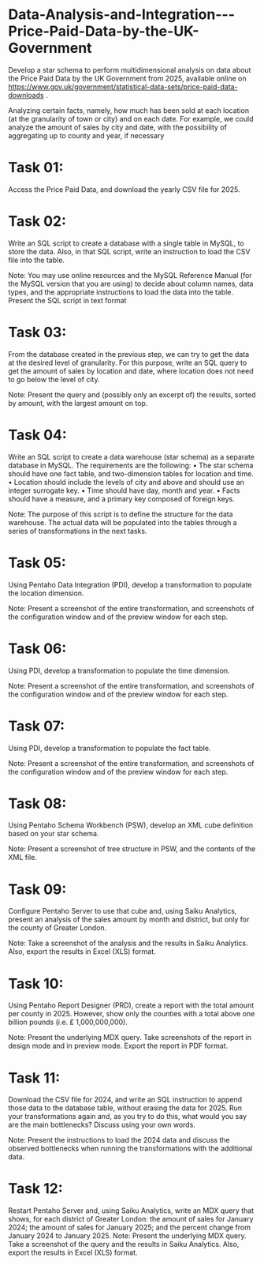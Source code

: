 # Data-Analysis-and-Integration---Price-Paid-Data-by-the-UK-Government

Develop a star schema to perform multidimensional analysis on data about the Price Paid Data by the UK Government from 2025, available online on https://www.gov.uk/government/statistical-data-sets/price-paid-data-downloads .

Analyzing certain facts, namely, how much has been sold at each location (at the granularity of town or city) and on each date.
For example, we could analyze the amount of sales by city and date, with the possibility of aggregating up to county and year, if necessary

# Task 01:
Access the Price Paid Data, and download the yearly CSV file for 2025.

# Task 02:
Write an SQL script to create a database with a single table in MySQL, to store the data. Also, in that SQL script, write an instruction to load the CSV file into the table.

Note: You may use online resources and the MySQL Reference Manual (for the MySQL version that you are using) to decide about column names, data types, and the appropriate instructions to load the data into the table. Present the SQL script in text format

# Task 03:
From the database created in the previous step, we can try to get the data at the desired level of granularity. For this purpose, write an SQL query to get the amount of sales by location and date, where location does not need to go below the level of city.

Note: Present the query and (possibly only an excerpt of) the results, sorted by amount, with the largest amount on top.

# Task 04:
Write an SQL script to create a data warehouse (star schema) as a separate database in MySQL.
The requirements are the following:
• The star schema should have one fact table, and two-dimension tables for location and time.
• Location should include the levels of city and above and should use an integer surrogate key.
• Time should have day, month and year.
• Facts should have a measure, and a primary key composed of foreign keys.

Note: The purpose of this script is to define the structure for the data warehouse. The actual data will be populated into the tables through a series of transformations in the next tasks.

# Task 05:
Using Pentaho Data Integration (PDI), develop a transformation to populate the location
dimension.

Note: Present a screenshot of the entire transformation, and screenshots of the configuration window and of the preview window for each step.

# Task 06:
Using PDI, develop a transformation to populate the time dimension.

Note: Present a screenshot of the entire transformation, and screenshots of the configuration window and of the preview window for each step.

# Task 07:
Using PDI, develop a transformation to populate the fact table.

Note: Present a screenshot of the entire transformation, and screenshots of the configuration window and of the preview window for each step.

# Task 08:
Using Pentaho Schema Workbench (PSW), develop an XML cube definition based on your star
schema.

Note: Present a screenshot of tree structure in PSW, and the contents of the XML file.

# Task 09:
Configure Pentaho Server to use that cube and, using Saiku Analytics, present an analysis of the sales amount by month and district, but only for the county of Greater London.

Note: Take a screenshot of the analysis and the results in Saiku Analytics. Also, export the results in Excel (XLS) format.

# Task 10:
Using Pentaho Report Designer (PRD), create a report with the total amount per county in 2025.
However, show only the counties with a total above one billion pounds (i.e. £ 1,000,000,000).

Note: Present the underlying MDX query. Take screenshots of the report in design mode and in preview mode. Export the report in PDF format.

# Task 11:
Download the CSV file for 2024, and write an SQL instruction to append those data to the database table, without erasing the data for 2025. Run your transformations again and, as you try to do this, what would you say are the main bottlenecks? Discuss using your own words.

Note: Present the instructions to load the 2024 data and discuss the observed bottlenecks when running the transformations with the additional data.

# Task 12:
Restart Pentaho Server and, using Saiku Analytics, write an MDX query that shows, for each district of Greater London: the amount of sales for January 2024; the amount of sales for January 2025; and the percent change from January 2024 to January 2025.
Note: Present the underlying MDX query. Take a screenshot of the query and the results in Saiku Analytics. Also, export the results in Excel (XLS) format.

